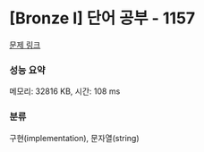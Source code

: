 # [Bronze I] 단어 공부 - 1157 

[문제 링크](https://www.acmicpc.net/problem/1157) 

### 성능 요약

메모리: 32816 KB, 시간: 108 ms

### 분류

구현(implementation), 문자열(string)

